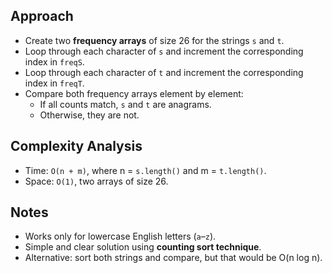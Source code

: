 ## Approach

- Create two **frequency arrays** of size 26 for the strings `s` and `t`.
- Loop through each character of `s` and increment the corresponding index in `freqS`.
- Loop through each character of `t` and increment the corresponding index in `freqT`.
- Compare both frequency arrays element by element:
    - If all counts match, `s` and `t` are anagrams.
    - Otherwise, they are not.

## Complexity Analysis

- Time: `O(n + m)`, where n = `s.length()` and m = `t.length()`.
- Space: `O(1)`, two arrays of size 26.

## Notes

- Works only for lowercase English letters (`a`–`z`).
- Simple and clear solution using **counting sort technique**.
- Alternative: sort both strings and compare, but that would be O(n log n).
